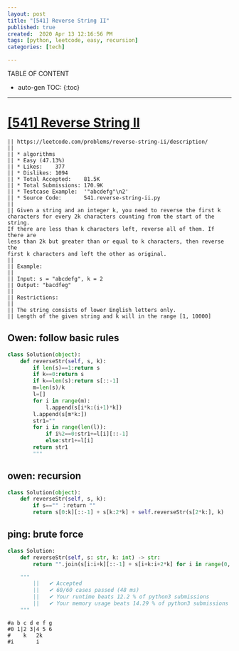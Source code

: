 ```yaml
---
layout: post
title: "[541] Reverse String II"
published: true
created:  2020 Apr 13 12:16:56 PM
tags: [python, leetcode, easy, recursion]
categories: [tech]

---
```


TABLE OF CONTENT

* auto-gen TOC:
{:toc}

- - -

# [[541] Reverse String II](https://leetcode.com/problems/reverse-string-ii/)

    || https://leetcode.com/problems/reverse-string-ii/description/
    || 
    || * algorithms
    || * Easy (47.13%)
    || * Likes:    377
    || * Dislikes: 1094
    || * Total Accepted:    81.5K
    || * Total Submissions: 170.9K
    || * Testcase Example:  '"abcdefg"\n2'
    || * Source Code:       541.reverse-string-ii.py
    || 
    || Given a string and an integer k, you need to reverse the first k
    characters for every 2k characters counting from the start of the string.
    If there are less than k characters left, reverse all of them. If there are
    less than 2k but greater than or equal to k characters, then reverse the
    first k characters and left the other as original.
    || 
    || Example:
    || 
    || Input: s = "abcdefg", k = 2
    || Output: "bacdfeg"
    || 
    || Restrictions: 
    || 
    || ⁠The string consists of lower English letters only.
    || ⁠Length of the given string and k will in the range [1, 10000]

## Owen: follow basic rules

```python
class Solution(object):
    def reverseStr(self, s, k):
        if len(s)==1:return s
        if k==0:return s
        if k==len(s):return s[::-1]
        m=len(s)/k
        l=[]
        for i in range(m):
            l.append(s[i*k:(i+1)*k])
        l.append(s[m*k:])
        str1=""
        for i in range(len(l)):
            if i%2==0:str1+=l[i][::-1]
            else:str1+=l[i]
        return str1
        """
```

## owen: recursion

```python
class Solution(object):
    def reverseStr(self, s, k):
        if s=="" ：return ""
        return s[0:k][::-1] + s[k:2*k] + self.reverseStr(s[2*k:], k) 
```

## ping: brute force

```python
class Solution:
    def reverseStr(self, s: str, k: int) -> str:
        return "".join(s[i:i+k][::-1] + s[i+k:i+2*k] for i in range(0, len(s), 2*k))

	"""
        ||   ✔ Accepted
        ||   ✔ 60/60 cases passed (48 ms)
        ||   ✔ Your runtime beats 12.2 % of python3 submissions
        ||   ✔ Your memory usage beats 14.29 % of python3 submissions (13.6 MB)
	"""
```

    #a b c d e f g
    #0 1|2 3|4 5 6
    #    k   2k
    #i       i
